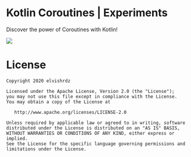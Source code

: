 # Kotlin Coroutines | Experiments
Discover the power of Coroutines with Kotlin!

![](https://img.shields.io/badge/version-1.0-green)

# License

    Copyright 2020 elvishrdz

    Licensed under the Apache License, Version 2.0 (the "License");
    you may not use this file except in compliance with the License.
    You may obtain a copy of the License at

       http://www.apache.org/licenses/LICENSE-2.0

    Unless required by applicable law or agreed to in writing, software
    distributed under the License is distributed on an "AS IS" BASIS,
    WITHOUT WARRANTIES OR CONDITIONS OF ANY KIND, either express or implied.
    See the License for the specific language governing permissions and
    limitations under the License.


